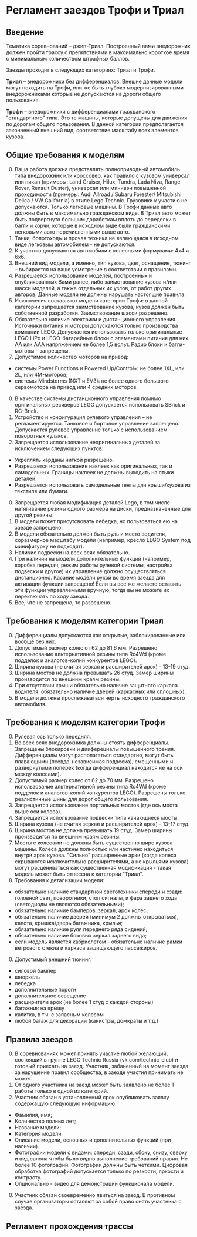 # Регламент заездов Трофи и Триал

## Введение

Тематика соревнований – джип-Триал. Построенный вами внедорожник должен пройти трассу с препятствиями в максимально короткое время с минимальным количеством штрафных баллов.

Заезды проходят в следующих категориях: Триал и Трофи.

  **Триал** – внедорожники без дифференциалов. Внешне данные модели могут походить на Трофи, или же быть глубоко модернизированными внедорожниками которые не допускаются на дороги общего пользования.

  **Трофи** – внедорожники с дифференциалами гражданского "стандартного" типа. Это те машины, которые допущены для движения по дорогам общего пользования. В данной категории предполагается законченный внешний вид, соответствие масштабу всех элементов кузова.

## Общие требования к моделям

0. Ваша работа должна представлять полноприводный автомобиль типа внедорожник или кроссовер, как правило с кузовом универсал или пикап (примеры: Land Cruiser, Hilux, Tundra, Lada Niva, Range Rover, Renault Duster), универсал или минивэн повышенной проходимости (примеры: Audi Allroad / Subaru Forester/ Mitsubishi Delica / VW California) в стиле Lego Technic. Грузовики к участию не допускаются. Только легковые машины. В Трофи данные авто должны быть в максимально гражданском виде. В Триал авто может быть подвергнуто большим доработкам вплоть до переделки в багги и корчи, которые в исходном виде были гражданскими легковыми авто перечисленными выше авто.
0. Танки, болотоходы и прочая техника не являющаяся в исходном виде легковым автомобилем - не допускаются.
0. К участию допускаются автомобили с колесными формулами: 4х4 и 6х6.
0. Внешний вид модели, а именно, тип кузова, цвет, оснащение, тюнинг – выбирается на ваше усмотрение в соответствии с правилами.
0. Разрешается использование моделей, построенных и опубликованных Вами ранее, либо заимствование кузова и/или шасси моделей, а также отдельных их узлов, от работ других авторов. Данные модели не должны нарушать настоящие правила.
0. Исключения составляют модели категории Трофи: в данной категории запрещается заимствование кузова, кузов должен быть собственной разработки. Заимствование шасси разрешено.
0. Обязательно наличие электрики и дистанционного управления. Источники питания и моторы допускаются только производства компании LEGO. Допускается использовать только оригинальные LEGO LiPo и LEGO-батарейные блоки c элементами питания для них АА или ААА напряжением не более 1,5 вольт. Радио блоки и багги-моторы – запрещены.
0. Допустимое количество моторов на привод:
  - системы Power Functions и Powered Up/Control+: не более 1XL, или 2L, или 4M-моторов;
  - cистемы Mindstorms (NXT и EV3): не более одного большого сервомотора на привод или 4 средних моторов.
0. В качестве системы дистанционного управления помимо оригинальных ресиверов LEGO допускается использовать SBrick и RC-Brick.
0. Устройство и конфигурация рулевого управления – не регламентируется. Танковое и бортовое управление запрещено. Допускается рулевое управление только с использованием поворотных кулаков.
0. Запрещается использование неоригинальных деталей за исключением следующих пунктов:
  - Укреплять карданы ниткой разрешено.
  - Разрешается использование наклеек как оригинальных, так и самодельных. Границы наклеек не должны выходить на стыки деталей.
  - Разрешается использовать самодельные тенты для крыши/кузова из текстиля или бумаги.
0. Запрещается любая модификация деталей Lego, в том числе натягивание резины одного размера на диски, предназначенные для другой резины.
0. В модели пожет присутсвовать лебедка, но пользоваться ею на заезде запрещено.
0. В модели обязательно должен быть руль и место водителя, соразмерное масштабу модели (например, кресло LEGO System под минифигурку не подходят).
0. Наличие подвески на всех осях обязательно.
0. При наличии на модели дополнительных функций (например, коробка передач, режим работы рулевой системы, настройка подвески и другое) их управление должно осуществляться дистанционно. Касание модели рукой во время заезда для активации функции запрещено! Если вы все же желаете оставить эти функции управляемыми вручную, тогда вы не можете их переключать по ходу заезда.
0. Все, что не запрещено, то разрешено.

## Требования к моделям категории Триал

0. Дифференциалы допускаются как открытые, заблокированные или вообще без них.
0. Допустимый размер колес от 62 до 81,6 мм. Разрешено использование альтернативной резины типа Rc4Wd (кроме подделок и аналогов-копий конкурентов LEGO).
0. Ширина кузова (не считая зеркал и расширителей арок) - 13-19 студ.
0. Ширина мостов не должна превышать 26 студ. Замер ширины производится по внешним краям резины.
0. При отсутствии крыши обязательно наличие защитного каркаса водителя. обязательно наличие дверей (каркасных или сплошных).
0. В модели должны прослеживаться черты исходного гражданского автомобиля.

## Требования к моделям категории Трофи

0. Рулевая ось только передняя.
0. Во всех осях внедорожника должны стоять дифференциалы. Запрещены блокировки и дииферециалы повышенного трения. Дифференциалы могут располагаться стандартно, могут быть плавающими (псевдо-независимая подвеска), смещенными и развернутыми поперек (когда дифференциал находится не на оси между колесами). 
0. Допустимый размер колес от 62 до 70 мм. Разрешено использование альтернативной резины типа Rc4Wd (кроме подделок и аналогов-копий конкурентов LEGO). Разрешены только  реалистичные шины для дорог общего пользования.
0. Запрещается использование портальных мостов (где ось моста выше оси колеса).
0. Запрещается использование подвески типа качающиеся мосты.
0. Ширина кузова (не считая зеркал и расширителей арок) - 13-17 студ.
0. Ширина мостов не должна превышать 19 студ. Замер ширины производится по внешним краям резины.
0. Мосты с колесами не должны быть существенно шире кузова машины. Колеса должны полностью или частично находиться внутри арок кузова. "Сильно" расширенные арки (когда колеса скрываются исключительно расширителями, а не крыльями кузова) могут расцениваться как существенная модификация - такая модель может быть отнесена к категории "Триал".
0. Требования к детализации модели:
  - обязательно наличие стандартной светотехники спереди и сзади: головной свет, поворотники, стоп сигналы, и фара заднего хода (cветодиоды не являются обязательными);
  - обязательно наличие бамперов, зеркал, арок колес;
  - обязательно наличие дверей (минимум 2 должны открываться), капота, крышка/дверь багажника, крылья;
  - обязательно наличие руля переднего ряда сидений;
  - обязательно наличие боковых зеркал заднего вида;
  - если модель является кабриолетом - обязательно наличие рамки ветрового стекла и каркаса защищающего пассажиров.
0. Допустимый внешний тюнинг:
  - силовой бампер
  - шноркель
  - лебедка
  - дополнительные пороги
  - дополнительное освещение
  - расширители арок (не более 1 студ с каждой стороны)
  - багажник на крышу
  - калитка, в т.ч. с запасным колесом
  - любой багаж для декорации (канистры, домкраты и т.д.)

## Правила заездов

0. В соревнованиях может принять участие любой желающий, состоящий в группе LEGO Technic Russia (vk.com/technic_club) и готовый приехать на заезд. Участник, забаненный на момент заезда за нарушение правил сообщества, в заезде участия принимать не может.
0. От одного участника на заезд может быть заявлено не более 1 работы только в одной из категорий.
0. Участник обязан в установленный срок опубликовать заявку содержащую следующую информацию.
  - Фамилия, имя;
  - Количество полных лет;
  - Название модели;
  - Категория модели
  - Описание модели, основных и дополнительных функций (при наличии). 
  - Фотографии модели с видами: спереди, сзади, сбоку, снизу, сверху и вид салона чтобы было видно выполнение требований правил. Не более 10 фотографий. Фотографии должны быть четкими. Цифровая обработка фотографий допускается только по резкости, яркости и контрасту.
  - Опционально - видео для демонстрации функционала модели.
0. Участник обязан своевременно явиться на заезд. В противном случае организаторы осталяют за собой право снять участника с заезда.

## Регламент прохождения трассы


